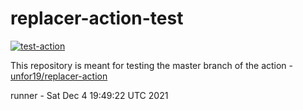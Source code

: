 # replacer-action-test

[![test-action](https://github.com/unfor19/replacer-action-test/workflows/test-action/badge.svg)](https://github.com/unfor19/replacer-action-test/actions?query=workflow%3Atest-action)

This repository is meant for testing the master branch of the action - [unfor19/replacer-action](https://github.com/marketplace/actions/replacer-action)

<!-- replacer_start -->

<div>runner - Sat Dec  4 19:49:22 UTC 2021</div>

<!-- replacer_end -->